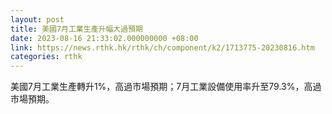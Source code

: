 ```yaml
---
layout: post
title: 美國7月工業生產升幅大過預期
date: 2023-08-16 21:33:02.000000000 +08:00
link: https://news.rthk.hk/rthk/ch/component/k2/1713775-20230816.htm
categories: rthk
---
```


美國7月工業生產轉升1%，高過市場預期；7月工業設備使用率升至79.3%，高過市場預期。
